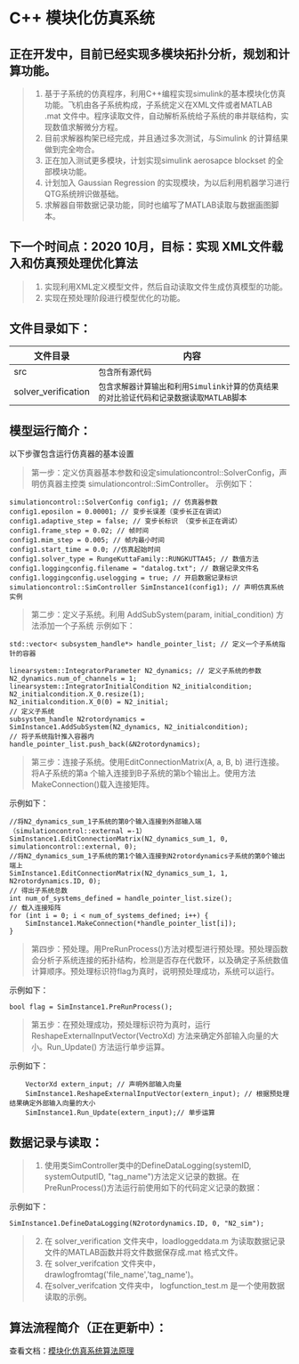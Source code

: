 ﻿# C++ 模块化仿真系统


## 正在开发中，目前已经实现多模块拓扑分析，规划和计算功能。

> 1. 基于子系统的仿真程序，利用C++编程实现simulink的基本模块化仿真功能。飞机由各子系统构成，子系统定义在XML文件或者MATLAB  .mat 文件中。程序读取文件，自动解析系统给子系统的串并联结构，实现数值求解微分方程。
> 2. 目前求解器构架已经完成，并且通过多次测试，与Simulink 的计算结果做到完全吻合。
> 3. 正在加入测试更多模块，计划实现simulink aerosapce blockset 的全部模块功能。
> 4. 计划加入 Gaussian Regression 的实现模块，为以后利用机器学习进行QTG系统辨识做基础。
> 5. 求解器自带数据记录功能，同时也编写了MATLAB读取与数据画图脚本。

## 下一个时间点：2020 10月，目标：实现 XML文件载入和仿真预处理优化算法

> 1. 实现利用XML定义模型文件，然后自动读取文件生成仿真模型的功能。
> 2. 实现在预处理阶段进行模型优化的功能。

## 文件目录如下：
|文件目录    |内容                        |
|----------------|-------------------------------|
|src            |`包含所有源代码`            |
|solver_verification       |`包含求解器计算输出和利用Simulink计算的仿真结果的对比验证代码和记录数据读取MATLAB脚本`            |

## 模型运行简介：
以下步骤包含运行仿真器的基本设置
> 第一步：定义仿真器基本参数和设定simulationcontrol::SolverConfig，声明仿真器主控类 simulationcontrol::SimController。
示例如下：

	simulationcontrol::SolverConfig config1; // 仿真器参数
	config1.eposilon = 0.00001; // 变步长误差（变步长正在调试）
	config1.adaptive_step = false; // 变步长标识 （变步长正在调试）
	config1.frame_step = 0.02; // 帧时间
	config1.mim_step = 0.005; // 帧内最小时间
	config1.start_time = 0.0; //仿真起始时间
	config1.solver_type = RungeKuttaFamily::RUNGKUTTA45; // 数值方法
	config1.loggingconfig.filename = "datalog.txt"; // 数据记录文件名
	config1.loggingconfig.uselogging = true; // 开启数据记录标识
	simulationcontrol::SimController SimInstance1(config1); // 声明仿真系统实例

> 第二步：定义子系统。利用 AddSubSystem(param, initial_condition) 方法添加一个子系统
示例如下：

	std::vector< subsystem_handle*> handle_pointer_list; // 定义一个子系统指针的容器

	linearsystem::IntegratorParameter N2_dynamics; // 定义子系统的参数
	N2_dynamics.num_of_channels = 1;
	linearsystem::IntegratorInitialCondition N2_initialcondition;
	N2_initialcondition.X_0.resize(1);
	N2_initialcondition.X_0(0) = N2_initial;
	// 定义子系统
	subsystem_handle N2rotordynamics = SimInstance1.AddSubSystem(N2_dynamics, N2_initialcondition); 
	// 将子系统指针推入容器内
	handle_pointer_list.push_back(&N2rotordynamics);

> 第三步：连接子系统。使用EditConnectionMatrix(A, a, B, b) 进行连接。将A子系统的第a 个输入连接到B子系统的第b个输出上。使用方法MakeConnection()载入连接矩阵。

示例如下：
	
	//将N2_dynamics_sum_1子系统的第0个输入连接到外部输入端 （simulationcontrol::external =-1）
	SimInstance1.EditConnectionMatrix(N2_dynamics_sum_1, 0, simulationcontrol::external, 0);
	//将N2_dynamics_sum_1子系统的第1个输入连接到N2rotordynamics子系统的第0个输出端上
	SimInstance1.EditConnectionMatrix(N2_dynamics_sum_1, 1, N2rotordynamics.ID, 0);
	// 得出子系统总数
	int num_of_systems_defined = handle_pointer_list.size();
	// 载入连接矩阵
	for (int i = 0; i < num_of_systems_defined; i++) {
		SimInstance1.MakeConnection(*handle_pointer_list[i]);
	}


> 第四步：预处理。用PreRunProcess()方法对模型进行预处理。预处理函数会分析子系统连接的拓扑结构，检测是否存在代数环，以及确定子系统数值计算顺序。预处理标识符flag为真时，说明预处理成功，系统可以运行。

示例如下：

	bool flag = SimInstance1.PreRunProcess();

> 第五步：在预处理成功，预处理标识符为真时，运行ReshapeExternalInputVector(VectroXd) 方法来确定外部输入向量的大小。Run_Update() 方法运行单步运算。

示例如下：

		VectorXd extern_input; // 声明外部输入向量
		SimInstance1.ReshapeExternalInputVector(extern_input); // 根据预处理结果确定外部输入向量的大小
		SimInstance1.Run_Update(extern_input);// 单步运算

## 数据记录与读取：
>1. 使用类SimController类中的DefineDataLogging(systemID, systemOutputID, "tag_name")方法定义记录的数据。在PreRunProcess()方法运行前使用如下的代码定义记录的数据：

示例如下：

	SimInstance1.DefineDataLogging(N2rotordynamics.ID, 0, "N2_sim");

>2. 在 solver_verification 文件夹中，loadloggeddata.m 为读取数据记录文件的MATLAB函数并将文件数据保存成.mat 格式文件。
>3. 在 solver_verifcation 文件夹中，drawlogfromtag('file_name','tag_name')。
>4. 在solver_verifcation 文件夹中， logfunction_test.m 是一个使用数据读取的示例。

##  算法流程简介（正在更新中）：
查看文档：[模块化仿真系统算法原理](https://www.overleaf.com/project/5ba93e00926a7c3a170dd9bf)